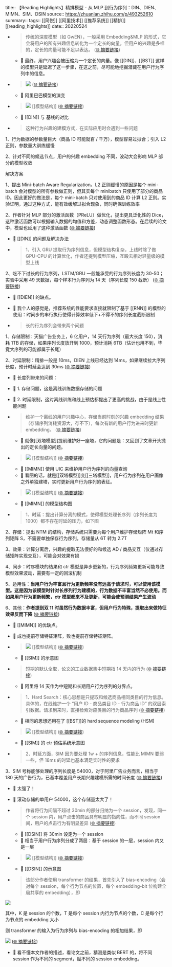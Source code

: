 title:: 【Reading Highlights】精排模型 - 从 MLP 到行为序列：DIN、DIEN、MIMN、SIM、DSIN
source:: https://zhuanlan.zhihu.com/p/493252610
summary:: 
tags:: [[简悦]] [[阿里技术]]  [[推荐系统]]  [[精排]]   [[reading_highlights]]
date:: 20220524  

- > 传统的深度模型（如 GwEN），一般采用 Embedding&MLP 的形式，它会将用户的所有兴趣信息转化为一个定长的向量。但用户的兴趣是多样的，定长的向量可能不足以表达。  ([🌐 摘要链接](https://zhuanlan.zhihu.com/p/493252610#js_content:~:text=%E4%BC%A0%E7%BB%9F%E7%9A%84%E6%B7%B1%E5%BA%A6%E6%A8%A1%E5%9E%8B%EF%BC%88%E5%A6%82%20GwEN%EF%BC%89%EF%BC%8C%E4%B8%80%E8%88%AC%E9%87%87%E7%94%A8%20Embedding&MLP%20%E7%9A%84%E5%BD%A2%E5%BC%8F%EF%BC%8C%E5%AE%83%E4%BC%9A%E5%B0%86%E7%94%A8%E6%88%B7%E7%9A%84%E6%89%80%E6%9C%89%E5%85%B4%E8%B6%A3%E4%BF%A1%E6%81%AF%E8%BD%AC%E5%8C%96%E4%B8%BA%E4%B8%80%E4%B8%AA%E5%AE%9A%E9%95%BF%E7%9A%84%E5%90%91%E9%87%8F%E3%80%82%E4%BD%86%E7%94%A8%E6%88%B7%E7%9A%84%E5%85%B4%E8%B6%A3%E6%98%AF%E5%A4%9A%E6%A0%B7%E7%9A%84%EF%BC%8C%E5%AE%9A%E9%95%BF%E7%9A%84%E5%90%91%E9%87%8F%E5%8F%AF%E8%83%BD%E4%B8%8D%E8%B6%B3%E4%BB%A5%E8%A1%A8%E8%BE%BE%E3%80%82))
  - 📝 最终，用户兴趣会被压缩为一个定长的向量。像 [[DIN]]、[[BST]] 这样的模型只是延迟了这一步骤，在这之前，尽可能地挖掘潜藏在用户行为序列中的信息。

- > ![](https://pic1.zhimg.com/v2-525d688e6fe7e1dc35782a3b6235af58_r.jpg)  ([🌐 摘要链接](https://zhuanlan.zhihu.com/p/493252610#js_content:~:text=https://pic1.zhimg.com/v2-525d688e6fe7e1dc35782a3b6235af58_r.jpg))
  - 📝 阿里巴巴模型的演变

- > ![](https://pic2.zhimg.com/v2-f2abe8a550415f8d069c89f7b4ee337d_r.jpg) [[模型结构]]   ([🌐 摘要链接](https://zhuanlan.zhihu.com/p/493252610#js_content:~:text=https://pic2.zhimg.com/v2-f2abe8a550415f8d069c89f7b4ee337d_r.jpg))
  - 📝 [[DIN]] 与 基线的对比

- > 这种行为兴趣的建模方式，在实际应用时会遇到一些问题

1、行为数据的参数量巨大（商品 ID 可能就百 / 千万），模型容易过拟合；引入 L2 正则，参数量大训练缓慢

2、针对不同的候选节点，用户的兴趣 embedding 不同，波动大会影响 MLP 部分的模型收敛

解决方案

1、提出 Mini-batch Aware Regularization。L2 正则缓慢的原因是每个 mini-batch 会对模型的所有参数做正则，但其实每个 minibatch 只使用了部分的商品 ID。因此更好的做法是，每个 mini-batch 只对使用到的商品 ID 计算 L2 正则。实验证明，通过这种方式，能有效缓解过拟合现象，同时确保训练效率

2、作者针对 MLP 部分的激活函数（PReLU）做优化，提出更具泛化性的 Dice，这种激活函数可以根据输入数据的均值和方差，动态调整函数形态。在后续的论文中，模型也延用了这种激活函数  ([🌐 摘要链接](https://zhuanlan.zhihu.com/p/493252610#js_content:~:text=%E8%BF%99%E7%A7%8D%E8%A1%8C%E4%B8%BA%E5%85%B4%E8%B6%A3%E7%9A%84%E5%BB%BA%E6%A8%A1%E6%96%B9%E5%BC%8F%EF%BC%8C%E5%9C%A8%E5%AE%9E%E9%99%85%E5%BA%94%E7%94%A8%E6%97%B6%E4%BC%9A%E9%81%87%E5%88%B0%E4%B8%80%E4%BA%9B%E9%97%AE%E9%A2%981%E3%80%81%E8%A1%8C%E4%B8%BA%E6%95%B0%E6%8D%AE%E7%9A%84%E5%8F%82%E6%95%B0%E9%87%8F%E5%B7%A8%E5%A4%A7%EF%BC%88%E5%95%86%E5%93%81%20ID%20%E5%8F%AF%E8%83%BD%E5%B0%B1%E7%99%BE%20/%20%E5%8D%83%E4%B8%87%EF%BC%89%EF%BC%8C%E6%A8%A1%E5%9E%8B%E5%AE%B9%E6%98%93%E8%BF%87%E6%8B%9F%E5%90%88%EF%BC%9B%E5%BC%95%E5%85%A5%20L2%20%E6%AD%A3%E5%88%99%EF%BC%8C%E5%8F%82%E6%95%B0%E9%87%8F%E5%A4%A7%E8%AE%AD%E7%BB%83%E7%BC%93%E6%85%A22%E3%80%81%E9%92%88%E5%AF%B9%E4%B8%8D%E5%90%8C%E7%9A%84%E5%80%99%E9%80%89%E8%8A%82%E7%82%B9%EF%BC%8C%E7%94%A8%E6%88%B7%E7%9A%84%E5%85%B4%E8%B6%A3%20embedding%20%E4%B8%8D%E5%90%8C%EF%BC%8C%E6%B3%A2%E5%8A%A8%E5%A4%A7%E4%BC%9A%E5%BD%B1%E5%93%8D%20MLP%20%E9%83%A8%E5%88%86%E7%9A%84%E6%A8%A1%E5%9E%8B%E6%94%B6%E6%95%9B%E8%A7%A3%E5%86%B3%E6%96%B9%E6%A1%881%E3%80%81%E6%8F%90%E5%87%BA%20Mini-batch%20Aware%20Regularization%E3%80%82L2%20%E6%AD%A3%E5%88%99%E7%BC%93%E6%85%A2%E7%9A%84%E5%8E%9F%E5%9B%A0%E6%98%AF%E6%AF%8F%E4%B8%AA%20mini-batch%20%E4%BC%9A%E5%AF%B9%E6%A8%A1%E5%9E%8B%E7%9A%84%E6%89%80%E6%9C%89%E5%8F%82%E6%95%B0%E5%81%9A%E6%AD%A3%E5%88%99%EF%BC%8C%E4%BD%86%E5%85%B6%E5%AE%9E%E6%AF%8F%E4%B8%AA%20minibatch%20%E5%8F%AA%E4%BD%BF%E7%94%A8%E4%BA%86%E9%83%A8%E5%88%86%E7%9A%84%E5%95%86%E5%93%81%20ID%E3%80%82%E5%9B%A0%E6%AD%A4%E6%9B%B4%E5%A5%BD%E7%9A%84%E5%81%9A%E6%B3%95%E6%98%AF%EF%BC%8C%E6%AF%8F%E4%B8%AA%20mini-batch%20%E5%8F%AA%E5%AF%B9%E4%BD%BF%E7%94%A8%E5%88%B0%E7%9A%84%E5%95%86%E5%93%81%20ID%20%E8%AE%A1%E7%AE%97%20L2%20%E6%AD%A3%E5%88%99%E3%80%82%E5%AE%9E%E9%AA%8C%E8%AF%81%E6%98%8E%EF%BC%8C%E9%80%9A%E8%BF%87%E8%BF%99%E7%A7%8D%E6%96%B9%E5%BC%8F%EF%BC%8C%E8%83%BD%E6%9C%89%E6%95%88%E7%BC%93%E8%A7%A3%E8%BF%87%E6%8B%9F%E5%90%88%E7%8E%B0%E8%B1%A1%EF%BC%8C%E5%90%8C%E6%97%B6%E7%A1%AE%E4%BF%9D%E8%AE%AD%E7%BB%83%E6%95%88%E7%8E%872%E3%80%81%E4%BD%9C%E8%80%85%E9%92%88%E5%AF%B9%20MLP%20%E9%83%A8%E5%88%86%E7%9A%84%E6%BF%80%E6%B4%BB%E5%87%BD%E6%95%B0%EF%BC%88PReLU%EF%BC%89%E5%81%9A%E4%BC%98%E5%8C%96%EF%BC%8C%E6%8F%90%E5%87%BA%E6%9B%B4%E5%85%B7%E6%B3%9B%E5%8C%96%E6%80%A7%E7%9A%84%20Dice%EF%BC%8C%E8%BF%99%E7%A7%8D%E6%BF%80%E6%B4%BB%E5%87%BD%E6%95%B0%E5%8F%AF%E4%BB%A5%E6%A0%B9%E6%8D%AE%E8%BE%93%E5%85%A5%E6%95%B0%E6%8D%AE%E7%9A%84%E5%9D%87%E5%80%BC%E5%92%8C%E6%96%B9%E5%B7%AE%EF%BC%8C%E5%8A%A8%E6%80%81%E8%B0%83%E6%95%B4%E5%87%BD%E6%95%B0%E5%BD%A2%E6%80%81%E3%80%82%E5%9C%A8%E5%90%8E%E7%BB%AD%E7%9A%84%E8%AE%BA%E6%96%87%E4%B8%AD%EF%BC%8C%E6%A8%A1%E5%9E%8B%E4%B9%9F%E5%BB%B6%E7%94%A8%E4%BA%86%E8%BF%99%E7%A7%8D%E6%BF%80%E6%B4%BB%E5%87%BD%E6%95%B0))
  - 📝 [[DIN]] 的问题及解决办法

- > 1、引入 GRU 提取行为序列信息，但模型结构复杂，上线时除了做 GPU-CPU 的计算优化，作者还提到模型压缩，互殴去相对轻量级的模型上线

2、吃不下过长的行为序列，LSTM/GRU 一般能承受的行为序列长度为 30-50；实验中采用 49 天数据，每个样本行为序列为 14 天（序列长度 150 截断）  ([🌐 摘要链接](https://zhuanlan.zhihu.com/p/493252610#js_content:~:text=1%E3%80%81%E5%BC%95%E5%85%A5%20GRU%20%E6%8F%90%E5%8F%96%E8%A1%8C%E4%B8%BA%E5%BA%8F%E5%88%97%E4%BF%A1%E6%81%AF%EF%BC%8C%E4%BD%86%E6%A8%A1%E5%9E%8B%E7%BB%93%E6%9E%84%E5%A4%8D%E6%9D%82%EF%BC%8C%E4%B8%8A%E7%BA%BF%E6%97%B6%E9%99%A4%E4%BA%86%E5%81%9A%20GPU-CPU%20%E7%9A%84%E8%AE%A1%E7%AE%97%E4%BC%98%E5%8C%96%EF%BC%8C%E4%BD%9C%E8%80%85%E8%BF%98%E6%8F%90%E5%88%B0%E6%A8%A1%E5%9E%8B%E5%8E%8B%E7%BC%A9%EF%BC%8C%E4%BA%92%E6%AE%B4%E5%8E%BB%E7%9B%B8%E5%AF%B9%E8%BD%BB%E9%87%8F%E7%BA%A7%E7%9A%84%E6%A8%A1%E5%9E%8B%E4%B8%8A%E7%BA%BF2%E3%80%81%E5%90%83%E4%B8%8D%E4%B8%8B%E8%BF%87%E9%95%BF%E7%9A%84%E8%A1%8C%E4%B8%BA%E5%BA%8F%E5%88%97%EF%BC%8CLSTM/GRU%20%E4%B8%80%E8%88%AC%E8%83%BD%E6%89%BF%E5%8F%97%E7%9A%84%E8%A1%8C%E4%B8%BA%E5%BA%8F%E5%88%97%E9%95%BF%E5%BA%A6%E4%B8%BA%2030-50%EF%BC%9B%E5%AE%9E%E9%AA%8C%E4%B8%AD%E9%87%87%E7%94%A8%2049%20%E5%A4%A9%E6%95%B0%E6%8D%AE%EF%BC%8C%E6%AF%8F%E4%B8%AA%E6%A0%B7%E6%9C%AC%E8%A1%8C%E4%B8%BA%E5%BA%8F%E5%88%97%E4%B8%BA%2014%20%E5%A4%A9%EF%BC%88%E5%BA%8F%E5%88%97%E9%95%BF%E5%BA%A6%20150%20%E6%88%AA%E6%96%AD%EF%BC%89))
  - 📝 [[DIEN]] 的缺点。
  - 📝 我个人的感觉是，推荐系统的性能要求直接就限制了基于 [[RNN]] 的模型的使用：时间步的串行执行使得计算效率低下+不得不的序列长度截断限制

- > 长的行为序列会带来两个问题

1、存储限制：天猫广告业务上，6 亿用户，14 天行为序列（最大长度 150），消耗 1TB 的存储，如果序列长度放开到 1000，预计消耗 6TB（估计也用不到，毕竟大序列的可能都属于长尾）

2、时延限制：精排一般是 10ms，DIEN 上线已经达到 14ms，如果继续拉大序列长度，预计时延会达到 30ms  ([🌐 摘要链接](https://zhuanlan.zhihu.com/p/493252610#js_content:~:text=%E9%95%BF%E7%9A%84%E8%A1%8C%E4%B8%BA%E5%BA%8F%E5%88%97%E4%BC%9A%E5%B8%A6%E6%9D%A5%E4%B8%A4%E4%B8%AA%E9%97%AE%E9%A2%981%E3%80%81%E5%AD%98%E5%82%A8%E9%99%90%E5%88%B6%EF%BC%9A%E5%A4%A9%E7%8C%AB%E5%B9%BF%E5%91%8A%E4%B8%9A%E5%8A%A1%E4%B8%8A%EF%BC%8C6%20%E4%BA%BF%E7%94%A8%E6%88%B7%EF%BC%8C14%20%E5%A4%A9%E8%A1%8C%E4%B8%BA%E5%BA%8F%E5%88%97%EF%BC%88%E6%9C%80%E5%A4%A7%E9%95%BF%E5%BA%A6%20150%EF%BC%89%EF%BC%8C%E6%B6%88%E8%80%97%201TB%20%E7%9A%84%E5%AD%98%E5%82%A8%EF%BC%8C%E5%A6%82%E6%9E%9C%E5%BA%8F%E5%88%97%E9%95%BF%E5%BA%A6%E6%94%BE%E5%BC%80%E5%88%B0%201000%EF%BC%8C%E9%A2%84%E8%AE%A1%E6%B6%88%E8%80%97%206TB%EF%BC%88%E4%BC%B0%E8%AE%A1%E4%B9%9F%E7%94%A8%E4%B8%8D%E5%88%B0%EF%BC%8C%E6%AF%95%E7%AB%9F%E5%A4%A7%E5%BA%8F%E5%88%97%E7%9A%84%E5%8F%AF%E8%83%BD%E9%83%BD%E5%B1%9E%E4%BA%8E%E9%95%BF%E5%B0%BE%EF%BC%892%E3%80%81%E6%97%B6%E5%BB%B6%E9%99%90%E5%88%B6%EF%BC%9A%E7%B2%BE%E6%8E%92%E4%B8%80%E8%88%AC%E6%98%AF%2010ms%EF%BC%8CDIEN%20%E4%B8%8A%E7%BA%BF%E5%B7%B2%E7%BB%8F%E8%BE%BE%E5%88%B0%2014ms%EF%BC%8C%E5%A6%82%E6%9E%9C%E7%BB%A7%E7%BB%AD%E6%8B%89%E5%A4%A7%E5%BA%8F%E5%88%97%E9%95%BF%E5%BA%A6%EF%BC%8C%E9%A2%84%E8%AE%A1%E6%97%B6%E5%BB%B6%E4%BC%9A%E8%BE%BE%E5%88%B0%2030ms))
  - 📝 长度列带来的问题：
  - 📝 1. 存储问题，这是离线训练数据存储的问题
  - 📝 2. 时延限制，这对离线训练和线上预估都提出了更高的挑战，由于是线上性能问题

- > 维护一个离线的用户兴趣中心，存储当前时刻的兴趣 embedding 结果（存储序列消耗资源大，存不下），每次有新的用户行为进来时更新 embedding。  ([🌐 摘要链接](https://zhuanlan.zhihu.com/p/493252610#js_content:~:text=%E7%BB%B4%E6%8A%A4%E4%B8%80%E4%B8%AA%E7%A6%BB%E7%BA%BF%E7%9A%84%E7%94%A8%E6%88%B7%E5%85%B4%E8%B6%A3%E4%B8%AD%E5%BF%83%EF%BC%8C%E5%AD%98%E5%82%A8%E5%BD%93%E5%89%8D%E6%97%B6%E5%88%BB%E7%9A%84%E5%85%B4%E8%B6%A3%20embedding%20%E7%BB%93%E6%9E%9C%EF%BC%88%E5%AD%98%E5%82%A8%E5%BA%8F%E5%88%97%E6%B6%88%E8%80%97%E8%B5%84%E6%BA%90%E5%A4%A7%EF%BC%8C%E5%AD%98%E4%B8%8D%E4%B8%8B%EF%BC%89%EF%BC%8C%E6%AF%8F%E6%AC%A1%E6%9C%89%E6%96%B0%E7%9A%84%E7%94%A8%E6%88%B7%E8%A1%8C%E4%B8%BA%E8%BF%9B%E6%9D%A5%E6%97%B6%E6%9B%B4%E6%96%B0%20embedding%E3%80%82))
  - 📝 就像[[双塔模型]]提前维护好一座塔，它的问题是：又回到了文章开头抛出的定长向量的问题。

- > ![](https://pic3.zhimg.com/v2-e4037c9ab028710095512a4623981a4e_r.jpg) [[模型结构]]   ([🌐 摘要链接](https://zhuanlan.zhihu.com/p/493252610#js_content:~:text=https://pic3.zhimg.com/v2-e4037c9ab028710095512a4623981a4e_r.jpg))
  - 📝 [[MIMN]] 使用 UIC 来维护用户行为序列的向量查询
  - 📝 看图的话，就是[[双塔模型]]变[[三塔模型]]，用户行为序列在用户画像之外单独建塔，实时更新用户行为序列的表征。

- > ![](https://pic1.zhimg.com/v2-e08572db98d780098682b30b32e67840_r.jpg) [[模型结构]]   ([🌐 摘要链接](https://zhuanlan.zhihu.com/p/493252610#js_content:~:text=https://pic1.zhimg.com/v2-e08572db98d780098682b30b32e67840_r.jpg))
  - 📝 [[MIMN]] 的模型结构图

- > 1、时延：提出计算分离的模式，使得模型处理长序列（序列长度为 1000）都不存在时延的压力，如下图

2、存储：提出 NTM 的结构，存储系统只需要为每个用户维护存储矩阵 Mt 和序列矩阵 S，不需要单独保存行为序列，存储量从 6T 转为 2.7T

3、效果：计算分离后，兴趣的提取无法很好的和候选 AD / 商品交互（仅通过存储矩阵实现交互），可能会对效果有损

4、同步：时序模块的结果和 ctr 模型是异步更新的，行为序列频繁更新可能导致模型效果波动，需要有一定的回滚机制

5、适用性：**当用户行为丰富且行为更新频率没有远高于请求时，可以使用该模型。这是因为该模型时针对长序列行为建模的，行为数据不丰富当然不必使用。而如果用户行为更新频繁，ctr 模型都来不及更新，可能会使预测结果产生波动**

6、其他：**作者提到双 11 时虽然行为数据丰富，但用户行为特殊，提取出来做特征效果反而下降**  ([🌐 摘要链接](https://zhuanlan.zhihu.com/p/493252610#js_content:~:text=1%E3%80%81%E6%97%B6%E5%BB%B6%EF%BC%9A%E6%8F%90%E5%87%BA%E8%AE%A1%E7%AE%97%E5%88%86%E7%A6%BB%E7%9A%84%E6%A8%A1%E5%BC%8F%EF%BC%8C%E4%BD%BF%E5%BE%97%E6%A8%A1%E5%9E%8B%E5%A4%84%E7%90%86%E9%95%BF%E5%BA%8F%E5%88%97%EF%BC%88%E5%BA%8F%E5%88%97%E9%95%BF%E5%BA%A6%E4%B8%BA%201000%EF%BC%89%E9%83%BD%E4%B8%8D%E5%AD%98%E5%9C%A8%E6%97%B6%E5%BB%B6%E7%9A%84%E5%8E%8B%E5%8A%9B%EF%BC%8C%E5%A6%82%E4%B8%8B%E5%9B%BE2%E3%80%81%E5%AD%98%E5%82%A8%EF%BC%9A%E6%8F%90%E5%87%BA%20NTM%20%E7%9A%84%E7%BB%93%E6%9E%84%EF%BC%8C%E5%AD%98%E5%82%A8%E7%B3%BB%E7%BB%9F%E5%8F%AA%E9%9C%80%E8%A6%81%E4%B8%BA%E6%AF%8F%E4%B8%AA%E7%94%A8%E6%88%B7%E7%BB%B4%E6%8A%A4%E5%AD%98%E5%82%A8%E7%9F%A9%E9%98%B5%20Mt%20%E5%92%8C%E5%BA%8F%E5%88%97%E7%9F%A9%E9%98%B5%20S%EF%BC%8C%E4%B8%8D%E9%9C%80%E8%A6%81%E5%8D%95%E7%8B%AC%E4%BF%9D%E5%AD%98%E8%A1%8C%E4%B8%BA%E5%BA%8F%E5%88%97%EF%BC%8C%E5%AD%98%E5%82%A8%E9%87%8F%E4%BB%8E%206T%20%E8%BD%AC%E4%B8%BA%202.7T3%E3%80%81%E6%95%88%E6%9E%9C%EF%BC%9A%E8%AE%A1%E7%AE%97%E5%88%86%E7%A6%BB%E5%90%8E%EF%BC%8C%E5%85%B4%E8%B6%A3%E7%9A%84%E6%8F%90%E5%8F%96%E6%97%A0%E6%B3%95%E5%BE%88%E5%A5%BD%E7%9A%84%E5%92%8C%E5%80%99%E9%80%89%20AD%20/%20%E5%95%86%E5%93%81%E4%BA%A4%E4%BA%92%EF%BC%88%E4%BB%85%E9%80%9A%E8%BF%87%E5%AD%98%E5%82%A8%E7%9F%A9%E9%98%B5%E5%AE%9E%E7%8E%B0%E4%BA%A4%E4%BA%92%EF%BC%89%EF%BC%8C%E5%8F%AF%E8%83%BD%E4%BC%9A%E5%AF%B9%E6%95%88%E6%9E%9C%E6%9C%89%E6%8D%9F4%E3%80%81%E5%90%8C%E6%AD%A5%EF%BC%9A%E6%97%B6%E5%BA%8F%E6%A8%A1%E5%9D%97%E7%9A%84%E7%BB%93%E6%9E%9C%E5%92%8C%20ctr%20%E6%A8%A1%E5%9E%8B%E6%98%AF%E5%BC%82%E6%AD%A5%E6%9B%B4%E6%96%B0%E7%9A%84%EF%BC%8C%E8%A1%8C%E4%B8%BA%E5%BA%8F%E5%88%97%E9%A2%91%E7%B9%81%E6%9B%B4%E6%96%B0%E5%8F%AF%E8%83%BD%E5%AF%BC%E8%87%B4%E6%A8%A1%E5%9E%8B%E6%95%88%E6%9E%9C%E6%B3%A2%E5%8A%A8%EF%BC%8C%E9%9C%80%E8%A6%81%E6%9C%89%E4%B8%80%E5%AE%9A%E7%9A%84%E5%9B%9E%E6%BB%9A%E6%9C%BA%E5%88%B6%E5%BD%93%E7%94%A8%E6%88%B7%E8%A1%8C%E4%B8%BA%E4%B8%B0%E5%AF%8C%E4%B8%94%E8%A1%8C%E4%B8%BA%E6%9B%B4%E6%96%B0%E9%A2%91%E7%8E%87%E6%B2%A1%E6%9C%89%E8%BF%9C%E9%AB%98%E4%BA%8E%E8%AF%B7%E6%B1%82%E6%97%B6%EF%BC%8C%E5%8F%AF%E4%BB%A5%E4%BD%BF%E7%94%A8%E8%AF%A5%E6%A8%A1%E5%9E%8B%E3%80%82%E8%BF%99%E6%98%AF%E5%9B%A0%E4%B8%BA%E8%AF%A5%E6%A8%A1%E5%9E%8B%E6%97%B6%E9%92%88%E5%AF%B9%E9%95%BF%E5%BA%8F%E5%88%97%E8%A1%8C%E4%B8%BA%E5%BB%BA%E6%A8%A1%E7%9A%84%EF%BC%8C%E8%A1%8C%E4%B8%BA%E6%95%B0%E6%8D%AE%E4%B8%8D%E4%B8%B0%E5%AF%8C%E5%BD%93%E7%84%B6%E4%B8%8D%E5%BF%85%E4%BD%BF%E7%94%A8%E3%80%82%E8%80%8C%E5%A6%82%E6%9E%9C%E7%94%A8%E6%88%B7%E8%A1%8C%E4%B8%BA%E6%9B%B4%E6%96%B0%E9%A2%91%E7%B9%81%EF%BC%8Cctr%20%E6%A8%A1%E5%9E%8B%E9%83%BD%E6%9D%A5%E4%B8%8D%E5%8F%8A%E6%9B%B4%E6%96%B0%EF%BC%8C%E5%8F%AF%E8%83%BD%E4%BC%9A%E4%BD%BF%E9%A2%84%E6%B5%8B%E7%BB%93%E6%9E%9C%E4%BA%A7%E7%94%9F%E6%B3%A2%E5%8A%A85%E3%80%81%E9%80%82%E7%94%A8%E6%80%A7%EF%BC%9A%E4%BD%9C%E8%80%85%E6%8F%90%E5%88%B0%E5%8F%8C%2011%20%E6%97%B6%E8%99%BD%E7%84%B6%E8%A1%8C%E4%B8%BA%E6%95%B0%E6%8D%AE%E4%B8%B0%E5%AF%8C%EF%BC%8C%E4%BD%86%E7%94%A8%E6%88%B7%E8%A1%8C%E4%B8%BA%E7%89%B9%E6%AE%8A%EF%BC%8C%E6%8F%90%E5%8F%96%E5%87%BA%E6%9D%A5%E5%81%9A%E7%89%B9%E5%BE%81%E6%95%88%E6%9E%9C%E5%8F%8D%E8%80%8C%E4%B8%8B%E9%99%8D6%E3%80%81%E5%85%B6%E4%BB%96%EF%BC%9A))
  - 📝 [[MIMN]] 的优缺点。
  - 📝 成也提前存储特征矩阵，败也提前存储特征矩阵。

- > ![](https://pic1.zhimg.com/v2-bb14915dc36a7b175b4c4be7d8f9900c_r.jpg) [[模型结构]]   ([🌐 摘要链接](https://zhuanlan.zhihu.com/p/493252610#js_content:~:text=https://pic1.zhimg.com/v2-bb14915dc36a7b175b4c4be7d8f9900c_r.jpg))
  - 📝 [[SIM]] 的示意图

- > 短期的默认全取，论文的工业数据集中短期指 14 天内的行为  ([🌐 摘要链接](https://zhuanlan.zhihu.com/p/493252610#js_content:~:text=%E7%9F%AD%E6%9C%9F%E7%9A%84%E9%BB%98%E8%AE%A4%E5%85%A8%E5%8F%96%EF%BC%8C%E8%AE%BA%E6%96%87%E7%9A%84%E5%B7%A5%E4%B8%9A%E6%95%B0%E6%8D%AE%E9%9B%86%E4%B8%AD%E7%9F%AD%E6%9C%9F%E6%8C%87%2014%20%E5%A4%A9%E5%86%85%E7%9A%84%E8%A1%8C%E4%B8%BA))
  - 📝 阿里将 14 天作为中短期和长期用户行为序列的分界点。

- > 1、Hard Search：核心思想是只提取和候选商品相同类目的行为信息。具体的，在线维护一个 “用户 ID - 商品类目 ID - 行为商品 ID” 的双层索引数据。请求到来时，直接检索对应类目的行为商品序列  ([🌐 摘要链接](https://zhuanlan.zhihu.com/p/493252610#js_content:~:text=1%E3%80%81Hard%20Search%EF%BC%9A%E6%A0%B8%E5%BF%83%E6%80%9D%E6%83%B3%E6%98%AF%E5%8F%AA%E6%8F%90%E5%8F%96%E5%92%8C%E5%80%99%E9%80%89%E5%95%86%E5%93%81%E7%9B%B8%E5%90%8C%E7%B1%BB%E7%9B%AE%E7%9A%84%E8%A1%8C%E4%B8%BA%E4%BF%A1%E6%81%AF%E3%80%82%E5%85%B7%E4%BD%93%E7%9A%84%EF%BC%8C%E5%9C%A8%E7%BA%BF%E7%BB%B4%E6%8A%A4%E4%B8%80%E4%B8%AA%20%E2%80%9C%E7%94%A8%E6%88%B7%20ID%20-%20%E5%95%86%E5%93%81%E7%B1%BB%E7%9B%AE%20ID%20-%20%E8%A1%8C%E4%B8%BA%E5%95%86%E5%93%81%20ID%E2%80%9D%20%E7%9A%84%E5%8F%8C%E5%B1%82%E7%B4%A2%E5%BC%95%E6%95%B0%E6%8D%AE%E3%80%82%E8%AF%B7%E6%B1%82%E5%88%B0%E6%9D%A5%E6%97%B6%EF%BC%8C%E7%9B%B4%E6%8E%A5%E6%A3%80%E7%B4%A2%E5%AF%B9%E5%BA%94%E7%B1%BB%E7%9B%AE%E7%9A%84%E8%A1%8C%E4%B8%BA%E5%95%86%E5%93%81%E5%BA%8F%E5%88%97))
  - 📝 相同的思想还用在了 [[BST]]的 hard sequence modeling (HSM)

- > ![](https://pic1.zhimg.com/v2-22938c30f539e56b5d81dd269367a314_r.jpg) [[模型结构]]   ([🌐 摘要链接](https://zhuanlan.zhihu.com/p/493252610#js_content:~:text=https://pic1.zhimg.com/v2-22938c30f539e56b5d81dd269367a314_r.jpg))
  - 📝 [[SIM]] 的 ctr 预估系统示意图

- > 2、时延方面，SIM 因为要处理 1w + 的序列信息，性能比 MIMN 要弱一些，但 18ms 的时延也基本满足实时性的要求

3、SIM 号称能够处理的序列长度是 54000，对于阿里广告业务而言，相当于 180 天的广告行为，已基本覆盖用户长期兴趣建模所需的时间长度  ([🌐 摘要链接](https://zhuanlan.zhihu.com/p/493252610#js_content:~:text=2%E3%80%81%E6%97%B6%E5%BB%B6%E6%96%B9%E9%9D%A2%EF%BC%8CSIM%20%E5%9B%A0%E4%B8%BA%E8%A6%81%E5%A4%84%E7%90%86%201w%20+%20%E7%9A%84%E5%BA%8F%E5%88%97%E4%BF%A1%E6%81%AF%EF%BC%8C%E6%80%A7%E8%83%BD%E6%AF%94%20MIMN%20%E8%A6%81%E5%BC%B1%E4%B8%80%E4%BA%9B%EF%BC%8C%E4%BD%86%2018ms%20%E7%9A%84%E6%97%B6%E5%BB%B6%E4%B9%9F%E5%9F%BA%E6%9C%AC%E6%BB%A1%E8%B6%B3%E5%AE%9E%E6%97%B6%E6%80%A7%E7%9A%84%E8%A6%81%E6%B1%823%E3%80%81SIM%20%E5%8F%B7%E7%A7%B0%E8%83%BD%E5%A4%9F%E5%A4%84%E7%90%86%E7%9A%84%E5%BA%8F%E5%88%97%E9%95%BF%E5%BA%A6%E6%98%AF%2054000%EF%BC%8C%E5%AF%B9%E4%BA%8E%E9%98%BF%E9%87%8C%E5%B9%BF%E5%91%8A%E4%B8%9A%E5%8A%A1%E8%80%8C%E8%A8%80%EF%BC%8C%E7%9B%B8%E5%BD%93%E4%BA%8E%20180%20%E5%A4%A9%E7%9A%84%E5%B9%BF%E5%91%8A%E8%A1%8C%E4%B8%BA%EF%BC%8C%E5%B7%B2%E5%9F%BA%E6%9C%AC%E8%A6%86%E7%9B%96%E7%94%A8%E6%88%B7%E9%95%BF%E6%9C%9F%E5%85%B4%E8%B6%A3%E5%BB%BA%E6%A8%A1%E6%89%80%E9%9C%80%E7%9A%84%E6%97%B6%E9%97%B4%E9%95%BF%E5%BA%A6))
  - 📝 太强了！
  - 📝 滚动存储的单用户 54000，这个存储量太大了！

- > 作者将行为间隔不超过 30min 的部分归纳为一个 session，发现，同一个 session 内，用户点击的商品具有明显的指向性，而不同 session 间，用户的点击行为有明显差异  ([🌐 摘要链接](https://zhuanlan.zhihu.com/p/493252610#js_content:~:text=%E4%BD%9C%E8%80%85%E5%B0%86%E8%A1%8C%E4%B8%BA%E9%97%B4%E9%9A%94%E4%B8%8D%E8%B6%85%E8%BF%87%2030min%20%E7%9A%84%E9%83%A8%E5%88%86%E5%BD%92%E7%BA%B3%E4%B8%BA%E4%B8%80%E4%B8%AA%20session%EF%BC%8C%E5%8F%91%E7%8E%B0%EF%BC%8C%E5%90%8C%E4%B8%80%E4%B8%AA%20session%20%E5%86%85%EF%BC%8C%E7%94%A8%E6%88%B7%E7%82%B9%E5%87%BB%E7%9A%84%E5%95%86%E5%93%81%E5%85%B7%E6%9C%89%E6%98%8E%E6%98%BE%E7%9A%84%E6%8C%87%E5%90%91%E6%80%A7%EF%BC%8C%E8%80%8C%E4%B8%8D%E5%90%8C%20session%20%E9%97%B4%EF%BC%8C%E7%94%A8%E6%88%B7%E7%9A%84%E7%82%B9%E5%87%BB%E8%A1%8C%E4%B8%BA%E6%9C%89%E6%98%8E%E6%98%BE%E5%B7%AE%E5%BC%82))
  - 📝 [[DSIN]] 将 30min 设定为一个 session
  - 📝 相当于用户行为序列分成了两层：基于 session 的一层，session 内又是一层

- > ![](https://pic1.zhimg.com/v2-0fadd6993edcba86d59a82641d86ea3c_r.jpg) [[模型结构]]   ([🌐 摘要链接](https://zhuanlan.zhihu.com/p/493252610#js_content:~:text=https://pic1.zhimg.com/v2-0fadd6993edcba86d59a82641d86ea3c_r.jpg))
  - 📝 [[DSIN]] 的示意图

- > 该部分作者使用 transformer 的结果，首先引入了 bias-encoding（会对每个 session，每个行为节点的位置，每个 embedding-bit 位构建全局共享的 embedding），即

![](https://www.zhihu.com/equation?tex=BE_%7B%28k%2Ct%2Cc%29%7D%3Dw_%7Bk%7D%5E%7BK%7D%2Bw_%7Bt%7D%5E%7BT%7D%2Bw_%7Bc%7D%5E%7BC%7D)

其中，K 是 session 的个数，T 是每个 session 内行为节点的个数，C 是每个行为节点的 embedding 大小

则 transformer 的输入为行为序列与 bias-encoding 的相加结果，即

![](https://www.zhihu.com/equation?tex=Q+%3D+Q+%2B+BE)  ([🌐 摘要链接](https://zhuanlan.zhihu.com/p/493252610#js_content:~:text=%E8%AF%A5%E9%83%A8%E5%88%86%E4%BD%9C%E8%80%85%E4%BD%BF%E7%94%A8%20transformer%20%E7%9A%84%E7%BB%93%E6%9E%9C%EF%BC%8C%E9%A6%96%E5%85%88%E5%BC%95%E5%85%A5%E4%BA%86%20bias-encoding%EF%BC%88%E4%BC%9A%E5%AF%B9%E6%AF%8F%E4%B8%AA%20session%EF%BC%8C%E6%AF%8F%E4%B8%AA%E8%A1%8C%E4%B8%BA%E8%8A%82%E7%82%B9%E7%9A%84%E4%BD%8D%E7%BD%AE%EF%BC%8C%E6%AF%8F%E4%B8%AA%20embedding-bit%20%E4%BD%8D%E6%9E%84%E5%BB%BA%E5%85%A8%E5%B1%80%E5%85%B1%E4%BA%AB%E7%9A%84%20embedding%EF%BC%89%EF%BC%8C%E5%8D%B3%E5%85%B6%E4%B8%AD%EF%BC%8CK%20%E6%98%AF%20session%20%E7%9A%84%E4%B8%AA%E6%95%B0%EF%BC%8CT%20%E6%98%AF%E6%AF%8F%E4%B8%AA%20session%20%E5%86%85%E8%A1%8C%E4%B8%BA%E8%8A%82%E7%82%B9%E7%9A%84%E4%B8%AA%E6%95%B0%EF%BC%8CC%20%E6%98%AF%E6%AF%8F%E4%B8%AA%E8%A1%8C%E4%B8%BA%E8%8A%82%E7%82%B9%E7%9A%84%20embedding%20%E5%A4%A7%E5%B0%8F%E5%88%99%20transformer%20%E7%9A%84%E8%BE%93%E5%85%A5%E4%B8%BA%E8%A1%8C%E4%B8%BA%E5%BA%8F%E5%88%97%E4%B8%8E%20bias-encoding%20%E7%9A%84%E7%9B%B8%E5%8A%A0%E7%BB%93%E6%9E%9C%EF%BC%8C%E5%8D%B3%20))
  - 📝 看不懂本文作者的描述，看论文之前，猜测是类似 BERT 的，将不同 session 作为不同的 segment，赋不同的 session embedding。

